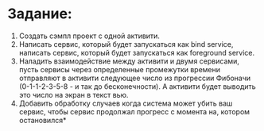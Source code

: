# Задание:

1. Создать сэмпл проект с одной активити.
2. Написать сервис, который будет запускаться как bind service,  написать сервис, который будет запускаться как foreground service.
3. Наладить взаимодействие между активити и двумя сервисами, пусть сервисы через определенные промежутки времени отправляют в активити следующее число из прогрессии Фибоначи (0-1-1-2-3-5-8 - и так до бесконечности). А активити будет выводить это число на экран в текст вью. 
4. Добавить обработку случаев когда система может убить ваш сервис, чтобы сервис продолжал прогресс с момента на, котором остановился*